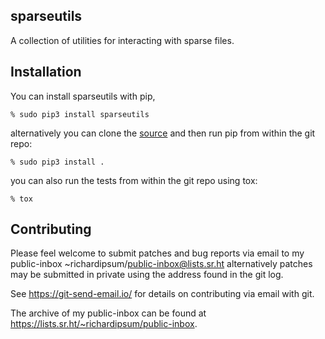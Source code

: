 sparseutils
-----------

A collection of utilities for interacting with sparse files.

Installation
------------

You can install sparseutils with pip,

    % sudo pip3 install sparseutils

alternatively you can clone the [source](https://git.sr.ht/~richardipsum/sparseutils)
and then run pip from within the git repo:

    % sudo pip3 install .

you can also run the tests from within the git repo using tox:

    % tox

Contributing
------------

Please feel welcome to submit patches and bug reports via email
to my public-inbox ~richardipsum/public-inbox@lists.sr.ht
alternatively patches may be submitted in private using the address
found in the git log.

See https://git-send-email.io/ for details on contributing
via email with git.

The archive of my public-inbox can be found at
https://lists.sr.ht/~richardipsum/public-inbox.
